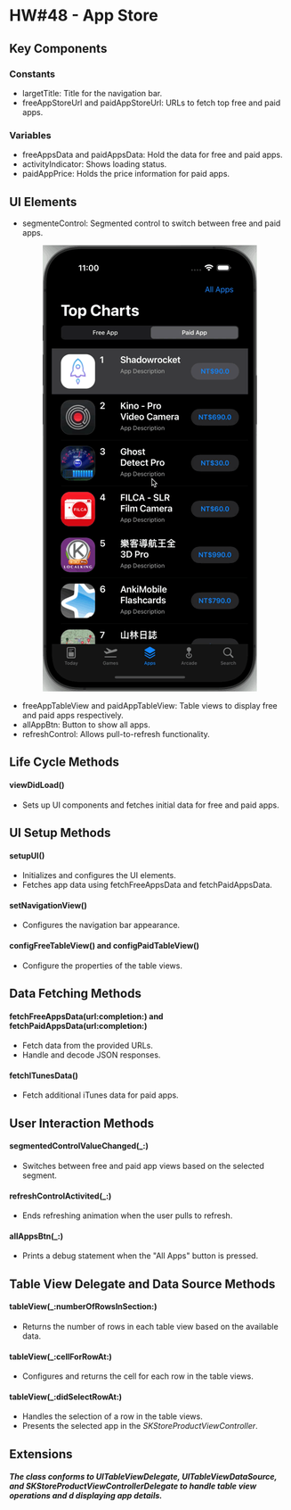 #  HW#48 - App Store 

## Key Components
### Constants
* largetTitle: Title for the navigation bar.
* freeAppStoreUrl and paidAppStoreUrl: URLs to fetch top free and paid apps.

### Variables
* freeAppsData and paidAppsData: Hold the data for free and paid apps.
* activityIndicator: Shows loading status.
* paidAppPrice: Holds the price information for paid apps.

## UI Elements
* segmenteControl: Segmented control to switch between free and paid apps.

<p align="center">
<img src="https://github.com/dwhao84/HW48-App-store/blob/main/HW48-App%20store/Supporting%20FIles/Assets.xcassets/Demo%20Gif/HW48_AppStore_SegmentedControl_switched.dataset/HW48_AppStore_SegmentedControl_switched.gif" width="385" height="800"/>
</p>


* freeAppTableView and paidAppTableView: Table views to display free and paid apps respectively.
* allAppBtn: Button to show all apps.
* refreshControl: Allows pull-to-refresh functionality.

## Life Cycle Methods
#### viewDidLoad()
* Sets up UI components and fetches initial data for free and paid apps.

## UI Setup Methods
#### setupUI()
* Initializes and configures the UI elements.
* Fetches app data using fetchFreeAppsData and fetchPaidAppsData.

#### setNavigationView()
* Configures the navigation bar appearance.

#### configFreeTableView() and configPaidTableView()
* Configure the properties of the table views.

## Data Fetching Methods

#### fetchFreeAppsData(url:completion:) and fetchPaidAppsData(url:completion:)
* Fetch data from the provided URLs.
* Handle and decode JSON responses.
#### fetchITunesData()
* Fetch additional iTunes data for paid apps.

## User Interaction Methods
#### segmentedControlValueChanged(_:)
* Switches between free and paid app views based on the selected segment.

#### refreshControlActivited(_:)
* Ends refreshing animation when the user pulls to refresh.
#### allAppsBtn(_:)
* Prints a debug statement when the "All Apps" button is pressed.

## Table View Delegate and Data Source Methods
#### tableView(_:numberOfRowsInSection:)
* Returns the number of rows in each table view based on the available data.

#### tableView(_:cellForRowAt:)
* Configures and returns the cell for each row in the table views.

#### tableView(_:didSelectRowAt:)
* Handles the selection of a row in the table views.
* Presents the selected app in the _SKStoreProductViewController_.

## Extensions
##### The class conforms to _UITableViewDelegate_, _UITableViewDataSource_, and _SKStoreProductViewControllerDelegate_ to handle table view operations and d displaying app details.

